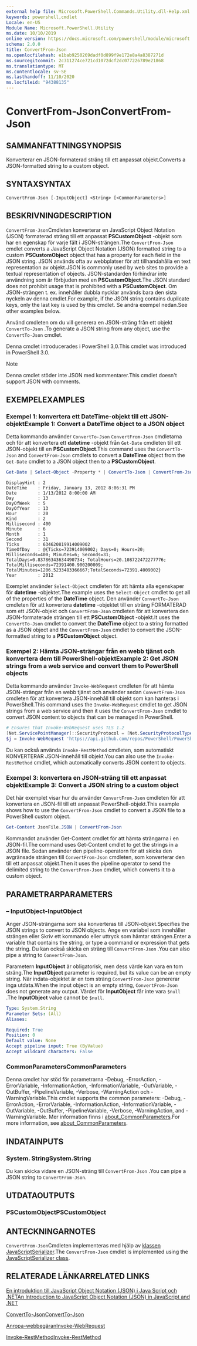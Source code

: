 ```yaml
---
external help file: Microsoft.PowerShell.Commands.Utility.dll-Help.xml
keywords: powershell,cmdlet
Locale: en-US
Module Name: Microsoft.PowerShell.Utility
ms.date: 10/10/2019
online version: https://docs.microsoft.com/powershell/module/microsoft.powershell.utility/convertfrom-json?view=powershell-5.1&WT.mc_id=ps-gethelp
schema: 2.0.0
title: ConvertFrom-Json
ms.openlocfilehash: e1bab9250269dadf0d899f9e172e8a4a8387271d
ms.sourcegitcommit: 2c311274ce721cd1072dcf2dc077226789e21868
ms.translationtype: MT
ms.contentlocale: sv-SE
ms.lasthandoff: 11/10/2020
ms.locfileid: "94388135"
---
```

# <span data-ttu-id="3a46e-103">ConvertFrom-Json</span><span class="sxs-lookup"><span data-stu-id="3a46e-103">ConvertFrom-Json</span></span>

## <span data-ttu-id="3a46e-104">SAMMANFATTNING</span><span class="sxs-lookup"><span data-stu-id="3a46e-104">SYNOPSIS</span></span>
<span data-ttu-id="3a46e-105">Konverterar en JSON-formaterad sträng till ett anpassat objekt.</span><span class="sxs-lookup"><span data-stu-id="3a46e-105">Converts a JSON-formatted string to a custom object.</span></span>

## <span data-ttu-id="3a46e-106">SYNTAX</span><span class="sxs-lookup"><span data-stu-id="3a46e-106">SYNTAX</span></span>

```
ConvertFrom-Json [-InputObject] <String> [<CommonParameters>]
```

## <span data-ttu-id="3a46e-107">BESKRIVNING</span><span class="sxs-lookup"><span data-stu-id="3a46e-107">DESCRIPTION</span></span>

<span data-ttu-id="3a46e-108">`ConvertFrom-Json`Cmdleten konverterar en JavaScript Object Notation (JSON) formaterad sträng till ett anpassat **PSCustomObject** -objekt som har en egenskap för varje fält i JSON-strängen.</span><span class="sxs-lookup"><span data-stu-id="3a46e-108">The `ConvertFrom-Json` cmdlet converts a JavaScript Object Notation (JSON) formatted string to a custom **PSCustomObject** object that has a property for each field in the JSON string.</span></span> <span data-ttu-id="3a46e-109">JSON används ofta av webbplatser för att tillhandahålla en text representation av objekt.</span><span class="sxs-lookup"><span data-stu-id="3a46e-109">JSON is commonly used by web sites to provide a textual representation of objects.</span></span> <span data-ttu-id="3a46e-110">JSON-standarden förhindrar inte användning som är förbjuden med en **PSCustomObject**.</span><span class="sxs-lookup"><span data-stu-id="3a46e-110">The JSON standard does not prohibit usage that is prohibited with a **PSCustomObject**.</span></span> <span data-ttu-id="3a46e-111">Om JSON-strängen t. ex. innehåller dubbla nycklar används bara den sista nyckeln av denna cmdlet.</span><span class="sxs-lookup"><span data-stu-id="3a46e-111">For example, if the JSON string contains duplicate keys, only the last key is used by this cmdlet.</span></span> <span data-ttu-id="3a46e-112">Se andra exempel nedan.</span><span class="sxs-lookup"><span data-stu-id="3a46e-112">See other examples below.</span></span>

<span data-ttu-id="3a46e-113">Använd cmdleten om du vill generera en JSON-sträng från ett objekt `ConvertTo-Json` .</span><span class="sxs-lookup"><span data-stu-id="3a46e-113">To generate a JSON string from any object, use the `ConvertTo-Json` cmdlet.</span></span>

<span data-ttu-id="3a46e-114">Denna cmdlet introducerades i PowerShell 3,0.</span><span class="sxs-lookup"><span data-stu-id="3a46e-114">This cmdlet was introduced in PowerShell 3.0.</span></span>

> [!NOTE]
> <span data-ttu-id="3a46e-115">Denna cmdlet stöder inte JSON med kommentarer.</span><span class="sxs-lookup"><span data-stu-id="3a46e-115">This cmdlet doesn't support JSON with comments.</span></span>

## <span data-ttu-id="3a46e-116">EXEMPEL</span><span class="sxs-lookup"><span data-stu-id="3a46e-116">EXAMPLES</span></span>

### <span data-ttu-id="3a46e-117">Exempel 1: konvertera ett DateTime-objekt till ett JSON-objekt</span><span class="sxs-lookup"><span data-stu-id="3a46e-117">Example 1: Convert a DateTime object to a JSON object</span></span>

<span data-ttu-id="3a46e-118">Detta kommando använder `ConvertTo-Json` `ConvertFrom-Json` cmdletarna och för att konvertera ett **datetime** -objekt från `Get-Date` cmdleten till ett JSON-objekt till en **PSCustomObject**.</span><span class="sxs-lookup"><span data-stu-id="3a46e-118">This command uses the `ConvertTo-Json` and `ConvertFrom-Json` cmdlets to convert a **DateTime** object from the `Get-Date` cmdlet to a JSON object then to a **PSCustomObject**.</span></span>

```powershell
Get-Date | Select-Object -Property * | ConvertTo-Json | ConvertFrom-Json
```

```Output
DisplayHint : 2
DateTime    : Friday, January 13, 2012 8:06:31 PM
Date        : 1/13/2012 8:00:00 AM
Day         : 13
DayOfWeek   : 5
DayOfYear   : 13
Hour        : 20
Kind        : 2
Millisecond : 400
Minute      : 6
Month       : 1
Second      : 31
Ticks       : 634620819914009002
TimeOfDay   : @{Ticks=723914009002; Days=0; Hours=20; Milliseconds=400; Minutes=6; Seconds=31; TotalDays=0.83786343634490734; TotalHours=20.108722472277776; TotalMilliseconds=72391400.900200009; TotalMinutes=1206.5233483366667;TotalSeconds=72391.4009002}
Year        : 2012
```

<span data-ttu-id="3a46e-119">Exemplet använder `Select-Object` cmdleten för att hämta alla egenskaper för **datetime** -objektet.</span><span class="sxs-lookup"><span data-stu-id="3a46e-119">The example uses the `Select-Object` cmdlet to get all of the properties of the **DateTime** object.</span></span> <span data-ttu-id="3a46e-120">Den använder `ConvertTo-Json` cmdleten för att konvertera **datetime** -objektet till en sträng FORMATERAD som ett JSON-objekt och `ConvertFrom-Json` cmdleten för att konvertera den JSON-formaterade strängen till ett **PSCustomObject** -objekt.</span><span class="sxs-lookup"><span data-stu-id="3a46e-120">It uses the `ConvertTo-Json` cmdlet to convert the **DateTime** object to a string formatted as a JSON object and the `ConvertFrom-Json` cmdlet to convert the JSON-formatted string to a **PSCustomObject** object.</span></span>

### <span data-ttu-id="3a46e-121">Exempel 2: Hämta JSON-strängar från en webb tjänst och konvertera dem till PowerShell-objekt</span><span class="sxs-lookup"><span data-stu-id="3a46e-121">Example 2: Get JSON strings from a web service and convert them to PowerShell objects</span></span>

<span data-ttu-id="3a46e-122">Detta kommando använder `Invoke-WebRequest` cmdleten för att hämta JSON-strängar från en webb tjänst och använder sedan `ConvertFrom-Json` cmdleten för att konvertera JSON-innehåll till objekt som kan hanteras i PowerShell.</span><span class="sxs-lookup"><span data-stu-id="3a46e-122">This command uses the `Invoke-WebRequest` cmdlet to get JSON strings from a web service and then it uses the `ConvertFrom-Json` cmdlet to convert JSON content to objects that can be managed in PowerShell.</span></span>

```powershell
# Ensures that Invoke-WebRequest uses TLS 1.2
[Net.ServicePointManager]::SecurityProtocol = [Net.SecurityProtocolType]::Tls12
$j = Invoke-WebRequest 'https://api.github.com/repos/PowerShell/PowerShell/issues' | ConvertFrom-Json
```

<span data-ttu-id="3a46e-123">Du kan också använda `Invoke-RestMethod` cmdleten, som automatiskt KONVERTERAR JSON-innehåll till objekt.</span><span class="sxs-lookup"><span data-stu-id="3a46e-123">You can also use the `Invoke-RestMethod` cmdlet, which automatically converts JSON content to objects.</span></span>

### <span data-ttu-id="3a46e-124">Exempel 3: konvertera en JSON-sträng till ett anpassat objekt</span><span class="sxs-lookup"><span data-stu-id="3a46e-124">Example 3: Convert a JSON string to a custom object</span></span>

<span data-ttu-id="3a46e-125">Det här exemplet visar hur du använder `ConvertFrom-Json` cmdleten för att konvertera en JSON-fil till ett anpassat PowerShell-objekt.</span><span class="sxs-lookup"><span data-stu-id="3a46e-125">This example shows how to use the `ConvertFrom-Json` cmdlet to convert a JSON file to a PowerShell custom object.</span></span>

```powershell
Get-Content JsonFile.JSON | ConvertFrom-Json
```

<span data-ttu-id="3a46e-126">Kommandot använder Get-Content cmdlet för att hämta strängarna i en JSON-fil.</span><span class="sxs-lookup"><span data-stu-id="3a46e-126">The command uses Get-Content cmdlet to get the strings in a JSON file.</span></span> <span data-ttu-id="3a46e-127">Sedan använder den pipeline-operatorn för att skicka den avgränsade strängen till `ConvertFrom-Json` cmdleten, som konverterar den till ett anpassat objekt.</span><span class="sxs-lookup"><span data-stu-id="3a46e-127">Then it uses the pipeline operator to send the delimited string to the `ConvertFrom-Json` cmdlet, which converts it to a custom object.</span></span>

## <span data-ttu-id="3a46e-128">PARAMETRAR</span><span class="sxs-lookup"><span data-stu-id="3a46e-128">PARAMETERS</span></span>

### <span data-ttu-id="3a46e-129">– InputObject</span><span class="sxs-lookup"><span data-stu-id="3a46e-129">-InputObject</span></span>

<span data-ttu-id="3a46e-130">Anger JSON-strängarna som ska konverteras till JSON-objekt.</span><span class="sxs-lookup"><span data-stu-id="3a46e-130">Specifies the JSON strings to convert to JSON objects.</span></span> <span data-ttu-id="3a46e-131">Ange en variabel som innehåller strängen eller Skriv ett kommando eller uttryck som hämtar strängen.</span><span class="sxs-lookup"><span data-stu-id="3a46e-131">Enter a variable that contains the string, or type a command or expression that gets the string.</span></span> <span data-ttu-id="3a46e-132">Du kan också skicka en sträng till `ConvertFrom-Json` .</span><span class="sxs-lookup"><span data-stu-id="3a46e-132">You can also pipe a string to `ConvertFrom-Json`.</span></span>

<span data-ttu-id="3a46e-133">Parametern **InputObject** är obligatorisk, men dess värde kan vara en tom sträng.</span><span class="sxs-lookup"><span data-stu-id="3a46e-133">The **InputObject** parameter is required, but its value can be an empty string.</span></span> <span data-ttu-id="3a46e-134">När indata-objektet är en tom sträng `ConvertFrom-Json` genererar inga utdata.</span><span class="sxs-lookup"><span data-stu-id="3a46e-134">When the input object is an empty string, `ConvertFrom-Json` does not generate any output.</span></span> <span data-ttu-id="3a46e-135">Värdet för **InputObject** får inte vara `$null` .</span><span class="sxs-lookup"><span data-stu-id="3a46e-135">The **InputObject** value cannot be `$null`.</span></span>

```yaml
Type: System.String
Parameter Sets: (All)
Aliases:

Required: True
Position: 0
Default value: None
Accept pipeline input: True (ByValue)
Accept wildcard characters: False
```

### <span data-ttu-id="3a46e-136">CommonParameters</span><span class="sxs-lookup"><span data-stu-id="3a46e-136">CommonParameters</span></span>

<span data-ttu-id="3a46e-137">Denna cmdlet har stöd för parametrarna -Debug, -ErrorAction, -ErrorVariable, -InformationAction, -InformationVariable, -OutVariable, -OutBuffer, -PipelineVariable, -Verbose, -WarningAction och -WarningVariable.</span><span class="sxs-lookup"><span data-stu-id="3a46e-137">This cmdlet supports the common parameters: -Debug, -ErrorAction, -ErrorVariable, -InformationAction, -InformationVariable, -OutVariable, -OutBuffer, -PipelineVariable, -Verbose, -WarningAction, and -WarningVariable.</span></span> <span data-ttu-id="3a46e-138">Mer information finns i [about_CommonParameters](https://go.microsoft.com/fwlink/?LinkID=113216).</span><span class="sxs-lookup"><span data-stu-id="3a46e-138">For more information, see [about_CommonParameters](https://go.microsoft.com/fwlink/?LinkID=113216).</span></span>

## <span data-ttu-id="3a46e-139">INDATA</span><span class="sxs-lookup"><span data-stu-id="3a46e-139">INPUTS</span></span>

### <span data-ttu-id="3a46e-140">System. String</span><span class="sxs-lookup"><span data-stu-id="3a46e-140">System.String</span></span>

<span data-ttu-id="3a46e-141">Du kan skicka vidare en JSON-sträng till `ConvertFrom-Json` .</span><span class="sxs-lookup"><span data-stu-id="3a46e-141">You can pipe a JSON string to `ConvertFrom-Json`.</span></span>

## <span data-ttu-id="3a46e-142">UTDATA</span><span class="sxs-lookup"><span data-stu-id="3a46e-142">OUTPUTS</span></span>

### <span data-ttu-id="3a46e-143">PSCustomObject</span><span class="sxs-lookup"><span data-stu-id="3a46e-143">PSCustomObject</span></span>

## <span data-ttu-id="3a46e-144">ANTECKNINGAR</span><span class="sxs-lookup"><span data-stu-id="3a46e-144">NOTES</span></span>

<span data-ttu-id="3a46e-145">`ConvertFrom-Json`Cmdleten implementeras med hjälp av [klassen JavaScriptSerializer](/dotnet/api/system.web.script.serialization.javascriptserializer).</span><span class="sxs-lookup"><span data-stu-id="3a46e-145">The `ConvertFrom-Json` cmdlet is implemented using the [JavaScriptSerializer class](/dotnet/api/system.web.script.serialization.javascriptserializer).</span></span>

## <span data-ttu-id="3a46e-146">RELATERADE LÄNKAR</span><span class="sxs-lookup"><span data-stu-id="3a46e-146">RELATED LINKS</span></span>

<span data-ttu-id="3a46e-147">[En introduktion till JavaScript Object Notation (JSON) i Java Script och .NET](/previous-versions/dotnet/articles/bb299886(v=msdn.10))</span><span class="sxs-lookup"><span data-stu-id="3a46e-147">[An Introduction to JavaScript Object Notation (JSON) in JavaScript and .NET](/previous-versions/dotnet/articles/bb299886(v=msdn.10))</span></span>

[<span data-ttu-id="3a46e-148">ConvertTo-Json</span><span class="sxs-lookup"><span data-stu-id="3a46e-148">ConvertTo-Json</span></span>](ConvertTo-Json.md)

[<span data-ttu-id="3a46e-149">Anropa-webbegäran</span><span class="sxs-lookup"><span data-stu-id="3a46e-149">Invoke-WebRequest</span></span>](Invoke-WebRequest.md)

[<span data-ttu-id="3a46e-150">Invoke-RestMethod</span><span class="sxs-lookup"><span data-stu-id="3a46e-150">Invoke-RestMethod</span></span>](Invoke-RestMethod.md)
